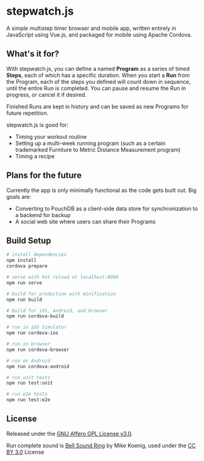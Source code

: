# stepwatch.js

A simple multistep timer browser and mobile app, written entirely in JavaScript using Vue.js, and packaged for mobile using Apache Cordova.

## What's it for?

With stepwatch.js, you can define a named **Program** as a series of timed **Steps**, each of which has a specific duration. When you start a **Run** from the Program, each of the steps you defined will count down in sequence, until the entire Run is completed. You can pause and resume the Run in progress, or cancel it if desired.

Finished Runs are kept in history and can be saved as new Programs for future repetition.

stepwatch.js is good for:

* Timing your workout routine
* Setting up a multi-week running program (such as a certain trademarked Furniture to Metric Distance Measurement program)
* Timing a recipe

## Plans for the future

Currently the app is only minimally functional as the code gets built out. Big goals are:

* Converting to PouchDB as a client-side data store for synchronization to a backend for backup
* A social web site where users can share their Programs

## Build Setup

``` bash
# install dependencies
npm install
cordova prepare

# serve with hot reload at localhost:8080
npm run serve

# build for production with minification
npm run build

# build for iOS, Android, and browser
npm run cordova-build

# run in iOS Simulator
npm run cordova-ios

# run in browser
npm run cordova-browser

# run on Android
npm run cordova-android

# run unit tests
npm run test:unit

# run e2e tests
npm run test:e2e
```

## License

Released under the [GNU Affero GPL License v3.0](https://www.gnu.org/licenses/agpl-3.0.html).

Run complete sound is [Bell Sound Ring](http://soundbible.com/26-Bell-Sound-Ring.html) by Mike Koenig, used under the [CC BY 3.0](https://creativecommons.org/licenses/by/3.0/) License